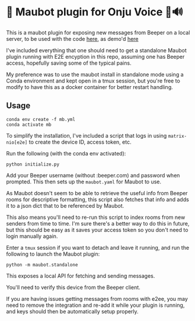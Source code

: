 # 🤖 Maubot plugin for Onju Voice 🍐🔊
This is a maubot plugin for exposing new messages from Beeper on a local server, to be used with the code [here](https://github.com/justLV/onju-voice), as demo'd [here](https://twitter.com/justLV)

I've included everything that one should need to get a standalone Maubot plugin running with E2E encyption in this repo, assuming one has Beeper access, hopefully saving some of the typical pains.

My preference was to use the maubot install in standalone mode using a Conda environment and kept open in a tmux session, but you're free to modify to have this as a docker container for better restart handling.

## Usage

```
conda env create -f mb.yml
conda activate mb
```

To simplify the installation, I've included a script that logs in using `matrix-nio[e2e]` to create the device ID, access token, etc. 

Run the following (with the conda env activated):

```
python initialize.py
```

Add your Beeper username (without :beeper.com) and password when prompted. This then sets up the `maubot.yaml` for Maubot to use.

As Maubot doesn't seem to be able to retrieve the useful info from Beeper rooms for descriptive formatting, this script also fetches that info and adds it to a json dict that to be referenced by Maubot.

This also means you'll need to re-run this script to index rooms from new senders from time to time. I'm sure there's a better way to do this in future, but this should be easy as it saves your access token so you don't need to login manually again.

Enter a `tmux` session if you want to detach and leave it running, and run the following to launch the Maubot plugin:

```
python -m maubot.standalone
```

This exposes a local API for fetching and sending messages.

You'll need to verify this device from the Beeper client.

If you are having issues getting messages from rooms with e2ee, you may need to remove the integration and re-add it while your plugin is running, and keys should then be automatically setup properly.
